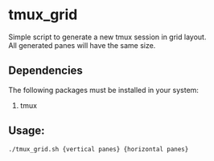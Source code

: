 # tmux_grid
Simple script to generate a new tmux session in grid layout.
<br>
All generated panes will have the same size.

## Dependencies
The following packages must be installed in your system:
1. tmux

## Usage:
```
./tmux_grid.sh {vertical panes} {horizontal panes}
```
